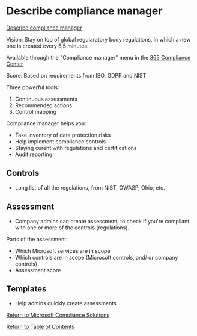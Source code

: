# Describe compliance manager

[Describe compliance manager](https://docs.microsoft.com/en-us/learn/modules/describe-compliance-management-capabilities-microsoft/4-manager)

Vision: Stay on top of global regularatory body regulations, in which a new one is created every 6,5 minutes.

Available through the "Compliance manager" menu in the [365 Compliance Center](13-Describe-the-compliance-center.md)

Score: Based on requirements from ISO, GDPR and NIST

Three powerful tools:
1. Continuous assessments
1. Recommended actions
1. Control mapping

Compliance manager helps you:
* Take inventory of data protection risks
* Help implement compliance controls
* Staying curent with regulations and certifications
* Audit reporting

## Controls
* Long list of all the regulations, from NIST, OWASP, Ohio, etc.

## Assessment
* Company admins can create assessment, to check if you're compliant with one or more of the controls (regulations).

Parts of the assessment:
* Which Microsoft services are in scope
* Which controls are in scope (Microsoft controls, and/ or company controls)
* Assessment score

## Templates
* Help admins quickly create assessments

[Return to Microsoft Compliance Solutions](README.md)

[Return to Table of Contents](../README.md)